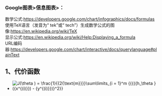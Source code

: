 ### Google图表>信息图表>：
数学公式:https://developers.google.com/chart/infographics/docs/formulas<br>
使用TeX语言（发音为“ tek”或“ tech”）生成数学公式的图像:https://en.wikipedia.org/wiki/TeX<br>
显示公式:https://en.wikipedia.org/wiki/Help:Displaying_a_formula<br>
URL编码器:https://developers.google.com/chart/interactive/docs/querylanguage#plainText<br>

## 1、代价函数
- ![J(\theta ) = \frac{1}{{2{\text{m}}}}\sum\limits_{i = 1}^m {{{({h_\theta }({x^{(i)}}) - {y^{(i)}})}^2}} ](http://chart.apis.google.com/chart?cht=tx&chs=1x0&chf=bg,s,FFFFFF00&chco=000000&chl=J(%5ctheta+)+%3d+%5cfrac%7b1%7d%7b%7b2%7b%5ctext%7bm%7d%7d%7d%7d%5csum%5climits_%7bi+%3d+1%7d%5em+%7b%7b%7b(%7bh_%5ctheta+%7d(%7bx%5e%7b(i)%7d%7d)+-+%7by%5e%7b(i)%7d%7d)%7d%5e2%7d%7d)
